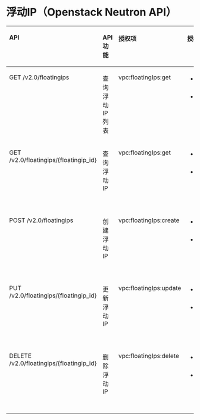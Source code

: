 # 浮动IP（Openstack Neutron API）<a name="zh-cn_topic_0103208474"></a>

<a name="table620116613438"></a>
<table><thead align="left"><tr id="row122422612431"><th class="cellrowborder" valign="top" width="27.272727272727277%" id="mcps1.1.5.1.1"><p id="p18242167434"><a name="p18242167434"></a><a name="p18242167434"></a>API</p>
</th>
<th class="cellrowborder" valign="top" width="12.121212121212121%" id="mcps1.1.5.1.2"><p id="p1742017470614"><a name="p1742017470614"></a><a name="p1742017470614"></a>API功能</p>
</th>
<th class="cellrowborder" valign="top" width="18.181818181818183%" id="mcps1.1.5.1.3"><p id="p132426674312"><a name="p132426674312"></a><a name="p132426674312"></a>授权项</p>
</th>
<th class="cellrowborder" valign="top" width="42.42424242424242%" id="mcps1.1.5.1.4"><p id="p1366363695811"><a name="p1366363695811"></a><a name="p1366363695811"></a>授权项作用域</p>
</th>
</tr>
</thead>
<tbody><tr id="row11242186124315"><td class="cellrowborder" valign="top" width="27.272727272727277%" headers="mcps1.1.5.1.1 "><p id="p16242156154311"><a name="p16242156154311"></a><a name="p16242156154311"></a>GET /v2.0/floatingips</p>
</td>
<td class="cellrowborder" valign="top" width="12.121212121212121%" headers="mcps1.1.5.1.2 "><p id="p1942012471564"><a name="p1942012471564"></a><a name="p1942012471564"></a>查询浮动IP列表</p>
</td>
<td class="cellrowborder" valign="top" width="18.181818181818183%" headers="mcps1.1.5.1.3 "><p id="p5358141413439"><a name="p5358141413439"></a><a name="p5358141413439"></a>vpc:floatingIps:get</p>
</td>
<td class="cellrowborder" valign="top" width="42.42424242424242%" headers="mcps1.1.5.1.4 "><a name="ul66241846203119"></a><a name="ul66241846203119"></a><ul id="ul66241846203119"><li>支持：项目（Project）</li><li>不支持：企业项目（Enterprise Project）</li></ul>
</td>
</tr>
<tr id="row1424216134314"><td class="cellrowborder" valign="top" width="27.272727272727277%" headers="mcps1.1.5.1.1 "><p id="p1124219664317"><a name="p1124219664317"></a><a name="p1124219664317"></a>GET /v2.0/floatingips/{floatingip_id}</p>
</td>
<td class="cellrowborder" valign="top" width="12.121212121212121%" headers="mcps1.1.5.1.2 "><p id="p9420164712614"><a name="p9420164712614"></a><a name="p9420164712614"></a>查询浮动IP</p>
</td>
<td class="cellrowborder" valign="top" width="18.181818181818183%" headers="mcps1.1.5.1.3 "><p id="p1818716161433"><a name="p1818716161433"></a><a name="p1818716161433"></a>vpc:floatingIps:get</p>
</td>
<td class="cellrowborder" valign="top" width="42.42424242424242%" headers="mcps1.1.5.1.4 "><a name="ul95023481322"></a><a name="ul95023481322"></a><ul id="ul95023481322"><li>支持：项目（Project）</li><li>不支持：企业项目（Enterprise Project）</li></ul>
</td>
</tr>
<tr id="row192471262439"><td class="cellrowborder" valign="top" width="27.272727272727277%" headers="mcps1.1.5.1.1 "><p id="p92473619434"><a name="p92473619434"></a><a name="p92473619434"></a>POST /v2.0/floatingips</p>
</td>
<td class="cellrowborder" valign="top" width="12.121212121212121%" headers="mcps1.1.5.1.2 "><p id="p13420547366"><a name="p13420547366"></a><a name="p13420547366"></a>创建浮动IP</p>
</td>
<td class="cellrowborder" valign="top" width="18.181818181818183%" headers="mcps1.1.5.1.3 "><p id="p142981517134319"><a name="p142981517134319"></a><a name="p142981517134319"></a>vpc:floatingIps:create</p>
</td>
<td class="cellrowborder" valign="top" width="42.42424242424242%" headers="mcps1.1.5.1.4 "><a name="ul15513950173211"></a><a name="ul15513950173211"></a><ul id="ul15513950173211"><li>支持：项目（Project）</li><li>不支持：企业项目（Enterprise Project）</li></ul>
</td>
</tr>
<tr id="row1724719674312"><td class="cellrowborder" valign="top" width="27.272727272727277%" headers="mcps1.1.5.1.1 "><p id="p1224756134320"><a name="p1224756134320"></a><a name="p1224756134320"></a>PUT /v2.0/floatingips/{floatingip_id}</p>
</td>
<td class="cellrowborder" valign="top" width="12.121212121212121%" headers="mcps1.1.5.1.2 "><p id="p16420347065"><a name="p16420347065"></a><a name="p16420347065"></a>更新浮动IP</p>
</td>
<td class="cellrowborder" valign="top" width="18.181818181818183%" headers="mcps1.1.5.1.3 "><p id="p17326101812436"><a name="p17326101812436"></a><a name="p17326101812436"></a>vpc:floatingIps:update</p>
</td>
<td class="cellrowborder" valign="top" width="42.42424242424242%" headers="mcps1.1.5.1.4 "><a name="ul33641652103217"></a><a name="ul33641652103217"></a><ul id="ul33641652103217"><li>支持：项目（Project）</li><li>不支持：企业项目（Enterprise Project）</li></ul>
</td>
</tr>
<tr id="row102470615434"><td class="cellrowborder" valign="top" width="27.272727272727277%" headers="mcps1.1.5.1.1 "><p id="p9247126204318"><a name="p9247126204318"></a><a name="p9247126204318"></a>DELETE /v2.0/floatingips/{floatingip_id}</p>
</td>
<td class="cellrowborder" valign="top" width="12.121212121212121%" headers="mcps1.1.5.1.2 "><p id="p1542119471269"><a name="p1542119471269"></a><a name="p1542119471269"></a>删除浮动IP</p>
</td>
<td class="cellrowborder" valign="top" width="18.181818181818183%" headers="mcps1.1.5.1.3 "><p id="p64451919134314"><a name="p64451919134314"></a><a name="p64451919134314"></a>vpc:floatingIps:delete</p>
</td>
<td class="cellrowborder" valign="top" width="42.42424242424242%" headers="mcps1.1.5.1.4 "><a name="ul185134914469"></a><a name="ul185134914469"></a><ul id="ul185134914469"><li>支持：项目（Project）</li><li>不支持：企业项目（Enterprise Project）</li></ul>
</td>
</tr>
</tbody>
</table>

